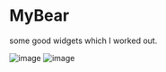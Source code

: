 # MyBear
some good widgets which I worked out.

![image](https://github.com/franklintech87/MyBear/blob/main/processbar_1.gif)
![image](https://github.com/franklintech87/MyBear/blob/main/processbar_2.gif)


